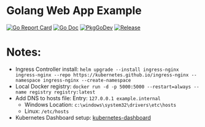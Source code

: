 # Golang Web App Example
[![Go Report Card](https://goreportcard.com/badge/github.com/dustyrat/go-webapp?style=flat-square)](https://goreportcard.com/report/github.com/dustyrat/go-webapp)
[![Go Doc](https://img.shields.io/badge/godoc-reference-blue.svg?style=flat-square)](http://godoc.org/github.com/dustyrat/go-webapp)
[![PkgGoDev](https://pkg.go.dev/badge/github.com/dustyrat/go-webapp)](https://pkg.go.dev/github.com/dustyrat/go-webapp)
[![Release](https://img.shields.io/github/release/dustyrat/go-webapp.svg?style=flat-square)](https://github.com/dustyrat/go-webapp/releases/latest)


# Notes:
* Ingress Controller install: `helm upgrade --install ingress-nginx ingress-nginx --repo https://kubernetes.github.io/ingress-nginx --namespace ingress-nginx --create-namespace`
* Local Docker registry: `docker run -d -p 5000:5000 --restart=always --name registry registry:latest`
* Add DNS to hosts file:
  Entry: `127.0.0.1 example.internal`
  * Windows Location: `c:\windows\system32\drivers\etc\hosts`
  * Linux: `/etc/hosts`
* Kubernetes Dashboard setup: [kubernetes-dashboard](https://kubernetes.io/docs/tasks/access-application-cluster/web-ui-dashboard/)

